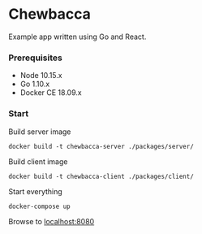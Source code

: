 # Chewbacca

Example app written using Go and React.

### Prerequisites

* Node 10.15.x
* Go 1.10.x
* Docker CE 18.09.x

### Start

Build server image

```
docker build -t chewbacca-server ./packages/server/
```

Build client image

```
docker build -t chewbacca-client ./packages/client/
```

Start everything

```bash
docker-compose up
```

Browse to [localhost:8080](http://localhost:8080)
